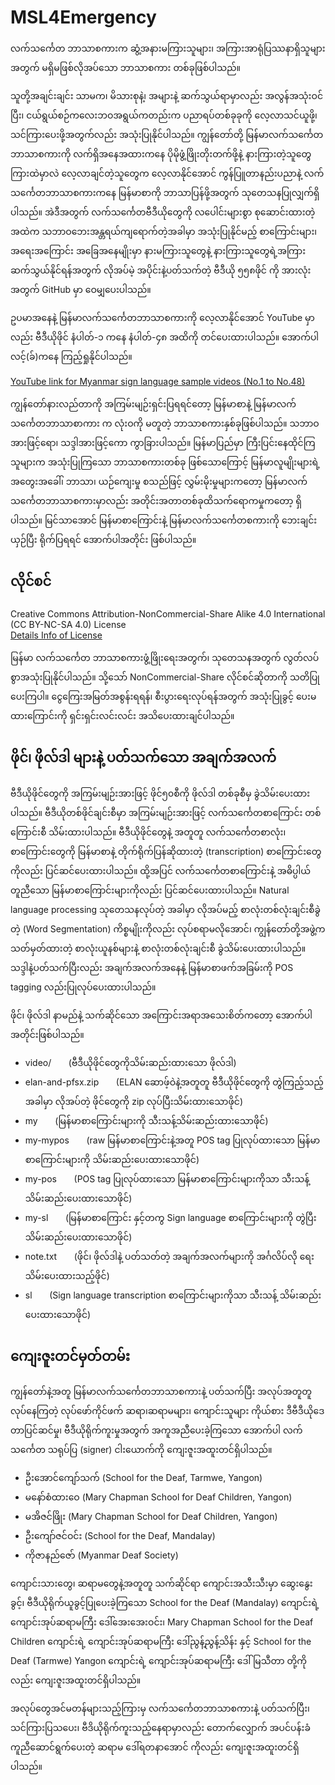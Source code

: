 # MSL4Emergency  

လက်သင်္ကေတ ဘာသာစကားက ဆွံ့အနားမကြားသူများ၊ အကြားအာရုံပြဿနာရှိသူများအတွက် မရှိမဖြစ်လိုအပ်သော ဘာသာစကား တစ်ခုဖြစ်ပါသည်။  

သူတို့အချင်းချင်း သာမက၊ မိသားစုနဲ့၊ အများနဲ့ ဆက်သွယ်ရာမှာလည်း အလွန်အသုံးဝင်ပြီး၊ ငယ်ရွယ်စဉ်ကလေးဘဝအရွယ်ကတည်းက ပညာရပ်တစ်ခုခုကို လေ့လာသင်ယူဖို့၊ သင်ကြားပေးဖို့အတွက်လည်း အသုံးပြုနိုင်ပါသည်။ ကျွန်တော်တို့ မြန်မာလက်သင်္ကေတဘာသာစကားကို လက်ရှိအနေအထားကနေ ပိုမိုဖွံ့ဖြိုးတိုးတက်ဖို့နဲ့ နားကြားတဲ့သူတွေကြားထဲမှာလဲ လေ့လာချင်တဲ့သူတွေက လေ့လာနိုင်အောင် ကွန်ပြူတာနည်းပညာနဲ့ လက်သင်္ကေတဘာသာစကားကနေ မြန်မာစာကို ဘာသာပြန်ဖို့အတွက် သုတေသနပြုလျှက်ရှိပါသည်။ အဲဒီအတွက် လက်သင်္ကေတဗီဒီယိုတွေကို လပေါင်းများစွာ စုဆောင်းထားတဲ့အထဲက သဘာဝဘေးအန္တရယ်ကျရောက်တဲ့အခါမှာ အသုံးပြုနိုင်မည့် စာကြောင်းများ၊ အရေးအကြောင်း အခြေအနေမျိုးမှာ နားမကြားသူတွေနဲ့ နားကြားသူတွေရဲ့အကြား ဆက်သွယ်နိုင်ရန်အတွက် လိုအပ်မဲ့ အပိုင်းနဲ့ပတ်သက်တဲ့ ဗီဒီယို ၅၅၈ဖိုင် ကို အားလုံးအတွက် GitHub မှာ ဝေမျှပေးပါသည်။  

ဥပမာအနေနဲ့ မြန်မာလက်သင်္ကေတဘာသာစကားကို လေ့လာနိုင်အောင် YouTube မှာလည်း ဗီဒီယိုဖိုင် နံပါတ်-၁ ကနေ နံပါတ်-၄၈ အထိကို တင်ပေးထားပါသည်။ အောက်ပါ လင့်(ခ်)ကနေ ကြည့်ရှုနိုင်ပါသည်။  

[YouTube link for Myanmar sign language sample videos (No.1 to No.48)](https://www.youtube.com/playlist?list=PLcEIKqU2ZkWKe0aGzGoKH5OtdjSHF3L_f)

ကျွန်တော်နားလည်တာကို အကြမ်းမျဉ်းရှင်းပြရရင်တော့ မြန်မာစာနဲ့ မြန်မာလက်သင်္ကေတဘာသာစာကား က လုံးဝကို မတူတဲ့ ဘာသာစကားနှစ်ခုဖြစ်ပါသည်။ သဘာဝအားဖြင့်ရော၊ သဒ္ဒါအားဖြင့်ကော ကွာခြားပါသည်။ မြန်မာပြည်မှာ ကြီးပြင်းနေထိုင်ကြသူများက အသုံးပြုကြသော ဘာသာစကားတစ်ခု ဖြစ်သောကြောင့် မြန်မာလူမျိုးများရဲ့ အတွေးအခေါ်၊ ဘာသာ၊ ယဉ်ကျေးမှု စသည်ဖြင့် လွှမ်းမိုးမှုများကတော့ မြန်မာလက်သင်္ကေတဘာသာစကားမှာလည်း အတိုင်းအတာတစ်ခုထိသက်ရောကမှုကတော့ ရှိပါသည်။  မြင်သာအောင် မြန်မာစာကြောင်းနဲ့ မြန်မာလက်သင်္ကေတစကားကို ဘေးချင်းယှဉ်ပြီး ရိုက်ပြရရင် အောက်ပါအတိုင်း ဖြစ်ပါသည်။  



## လိုင်စင်
Creative Commons Attribution-NonCommercial-Share Alike 4.0 International (CC BY-NC-SA 4.0) License  
[Details Info of License](https://creativecommons.org/licenses/by-nc-sa/4.0/)  

မြန်မာ လက်သင်္ကေတ ဘာသာစကားဖွံ့ဖြိုးရေးအတွက်၊ သုတေသနအတွက် လွတ်လပ်စွာအသုံးပြုနိုင်ပါသည်။ သို့သော် NonCommercial-Share လိုင်စင်ဆိုတာကို သတိပြုပေးကြပါ။ ငွေကြေးအမြတ်အစွန်းရရန်၊ စီးပွားရေးလုပ်ရန်အတွက် အသုံးပြုခွင့် ပေးမထားကြောင်းကို ရှင်းရှင်းလင်းလင်း အသိပေးထားချင်ပါသည်။

## ဖိုင်၊ ဖိုလ်ဒါ များနဲ့ ပတ်သက်သော အချက်အလက်  
ဗီဒီယိုဖိုင်တွေကို အကြမ်းမျဉ်းအားဖြင့် ဖိုင်၅၀စီကို ဖိုလ်ဒါ တစ်ခုစီမှ ခွဲသိမ်းပေးထားပါသည်။ ဗီဒီယိုတစ်ဖိုင်ချင်းစီမှာ အကြမ်းမျဉ်းအားဖြင့် လက်သင်္ကေတစာကြောင်း တစ်ကြောင်းစီ သိမ်းထားပါသည်။ ဗီဒီယိုဖိုင်တွေနဲ့ အတူတူ လက်သင်္ကေတစာလုံး၊ စာကြောင်းတွေကို မြန်မာစာနဲ့ တိုက်ရိုက်ပြန်ဆိုထားတဲ့ (transcription) စာကြောင်းတွေကိုလည်း ပြင်ဆင်ပေးထားပါသည်။ ထို့အပြင် လက်သင်္ကေတစာကြောင်းနဲ့ အဓိပ္ပါယ်တူညီသော မြန်မာစာကြောင်းများကိုလည်း ပြင်ဆင်ပေးထားပါသည်။ Natural language processing သုတေသနလုပ်တဲ့ အခါမှာ လိုအပ်မည့် စာလုံးတစ်လုံးချင်းစီခွဲတဲ့ (Word Segmentation) ကိစ္စမျိုးကိုလည်း လုပ်စရာမလိုအောင်၊ ကျွန်တော်တို့အဖွဲ့က သတ်မှတ်ထားတဲ့ စာလုံးယူနစ်များနဲ့ စာလုံးတစ်လုံးချင်းစီ ခွဲသိမ်းပေးထားပါသည်။ သဒ္ဒါနဲ့ပတ်သက်ပြီးလည်း အချက်အလက်အနေနဲ့ မြန်မာစာဖက်အခြမ်းကို POS tagging လည်းပြုလုပ်ပေးထားပါသည်။  

ဖိုင်၊ ဖိုလ်ဒါ နာမည်နဲ့ သက်ဆိုင်သော အကြောင်းအရာအသေးစိတ်ကတော့ အောက်ပါအတိုင်းဖြစ်ပါသည်။  

* video/ &nbsp;&nbsp;&nbsp;&nbsp;&nbsp; (ဗီဒီယိုဖိုင်တွေကိုသိမ်းဆည်းထားသော ဖိုလ်ဒါ)  
* elan-and-pfsx.zip &nbsp;&nbsp;&nbsp;&nbsp;&nbsp; (ELAN ဆောဖ့်ဝဲနဲ့အတူတူ ဗီဒီယိုဖိုင်တွေကို တွဲကြည့်သည့်အခါမှာ လိုအပ်တဲ့ ဖိုင်တွေကို zip လုပ်ပြီးသိမ်းထားသောဖိုင်)  
* my &nbsp;&nbsp;&nbsp;&nbsp;&nbsp; (မြန်မာစာကြောင်းများကို သီးသန့်သိမ်းဆည်းထားသောဖိုင်)  
* my-mypos &nbsp;&nbsp;&nbsp;&nbsp;&nbsp; (raw မြန်မာစာကြောင်းနဲ့အတူ  POS tag ပြုလုပ်ထားသော မြန်မာစာကြောင်းများကို သိမ်းဆည်းပေးထားသောဖိုင်)  
* my-pos &nbsp;&nbsp;&nbsp;&nbsp;&nbsp; (POS tag ပြုလုပ်ထားသော မြန်မာစာကြောင်းများကိုသာ သီးသန့် သိမ်းဆည်းပေးထားသောဖိုင်)  
* my-sl &nbsp;&nbsp;&nbsp;&nbsp;&nbsp; (မြန်မာစာကြောင်း နှင့်တကွ Sign language စာကြောင်းများကို တွဲပြီး သိမ်းဆည်းပေးထားသောဖိုင်)  
* note.txt &nbsp;&nbsp;&nbsp;&nbsp;&nbsp; (ဖိုင်၊ ဖိုလ်ဒါနဲ့ ပတ်သတ်တဲ့ အချက်အလက်များကို အင်္ဂလိပ်လို ရေးသိမ်းပေးထားသည့်ဖိုင်)  
* sl &nbsp;&nbsp;&nbsp;&nbsp;&nbsp; (Sign language transcription စာကြောင်းများကိုသာ သီးသန့် သိမ်းဆည်းပေးထားသောဖိုင်)  

## ကျေးဇူးတင်မှတ်တမ်း  
ကျွန်တော်နဲ့အတူ မြန်မာလက်သင်္ကေတဘာသာစကားနဲ့ ပတ်သက်ပြီး အလုပ်အတူတူလုပ်နေကြတဲ့ လုပ်ဖော်ကိုင်ဖက် ဆရာ၊ဆရာမများ၊ ကျောင်းသူများ ကိုယ်စား ဒီဗီဒီယိုဒေတာပြင်ဆင်မှု၊ ဗီဒီယိုရိုက်ကူးမှုအတွက် အကူအညီပေးခဲ့ကြသော အောက်ပါ လက်သင်္ကေတ သရုပ်ပြ (signer) ငါးယောက်ကို ကျေးဇူးအထူးတင်ရှိပါသည်။  

* ဦးအောင်ကျော်သက် (School for the Deaf, Tarmwe, Yangon)  
* မနော်စံထားဝေ (Mary Chapman School for Deaf Children, Yangon)  
* မအိဇင်ဖြိုး (Mary Chapman School for Deaf Children, Yangon)  
* ဦးကျော်ဇင်ဝင်း (School for the Deaf, Mandalay)  
* ကိုဇာနည်ဇော် (Myanmar Deaf Society)  

ကျောင်းသားတွေ၊ ဆရာမတွေနဲ့အတူတူ သက်ဆိုင်ရာ ကျောင်းအသီးသီးမှာ ဆွေးနွေးခွင့်၊ ဗီဒီယိုရိုက်ယူခွင့်ပြုပေးခဲ့ကြသော School for the Deaf (Mandalay) ကျောင်းရဲ့ ကျောင်းအုပ်ဆရာမကြီး ဒေါ်အေးအေးဝင်း၊ Mary Chapman School for the Deaf Children ကျောင်းရဲ့ ကျောင်းအုပ်ဆရာမကြီး ဒေါ်ညွန့်ညွန့်သိန်း နှင့် School for the Deaf (Tarmwe) Yangon ကျောင်းရဲ့ ကျောင်းအုပ်ဆရာမကြီး ဒေါ်မြသီတာ တို့ကိုလည်း ကျေးဇူးအထူးတင်ရှိပါသည်။  

အလုပ်တွေအင်မတန်များသည့်ကြားမှ လက်သင်္ကေတဘာသာစကားနဲ့ ပတ်သက်ပြီး၊ သင်ကြားပြသပေး၊ ဗီဒိယိုရိုက်ကူးသည့်နေရာမှာလည်း တောက်လျှောက် အပင်ပန်းခံကူညီဆောင်ရွက်ပေးတဲ့ ဆရာမ ဒေါ်ရတနာအောင် ကိုလည်း ကျေးဇူးအထူးတင်ရှိပါသည်။  
